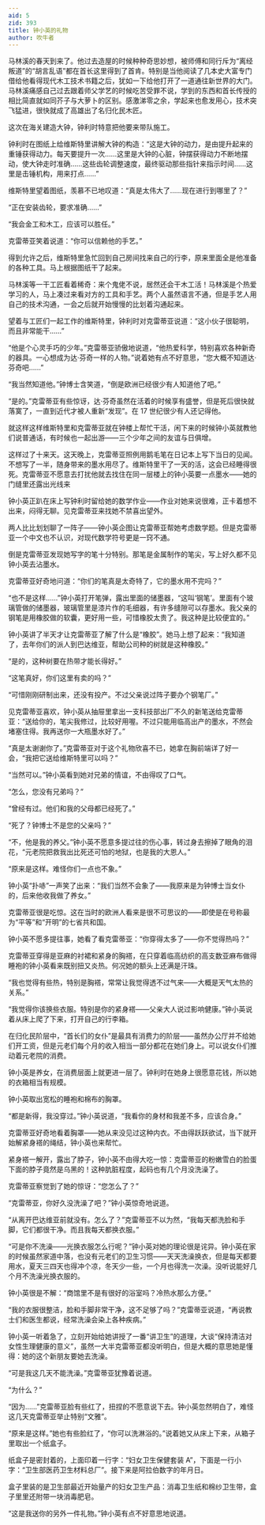 ```yaml
---
aid: 5
zid: 393
title: 钟小英的礼物
author: 吹牛者
---
```


马林溪的春天到来了。他过去造屋的时候种种奇思妙想，被师傅和同行斥为“离经叛道”的“胡言乱语”都在首长这里得到了首肯。特别是当他阅读了几本史大富专门借给他看得现代木工技术书籍之后，犹如一下给他打开了一道通往新世界的大门。马林溪痛感自己过去跟着师父学艺的时候吃苦受罪不说，学到的东西和首长传授的相比简直就如同芥子与大萝卜的区别。感激涕零之余，学起来也愈发用心，技术突飞猛进，很快就成了高雄出了名归化民木匠。

这次在海关建造大钟，钟利时特意把他要来带队施工。

钟利时在图纸上给维斯特里讲解大钟的构造：“这是大钟的动力，是由提升起来的重锤获得动力。每天要提升一次……这里是大钟的心脏，钟摆获得动力不断地摆动，使大钟走时准确……这些齿轮调整速度，最终驱动那些指针来指示时间……这里是击锤机构，用来打点……”

维斯特里望着图纸，羡慕不已地叹道：“真是太伟大了……现在进行到哪里了？”

“正在安装齿轮，要求准确……”

“我会金工和木工，应该可以胜任。”

克雷蒂亚笑着说道：“你可以信赖他的手艺。”

得到允许之后，维斯特里急忙回到自己房间找来自己的行李，原来里面全是他准备的各种工具。马上根据图纸干了起来。

马林溪等一干工匠看着稀奇：来个鬼佬不说，居然还会干木工活！马林溪是个热爱学习的人，马上凑过来看对方的工具和手艺。两个人虽然语言不通，但是手艺人用自己的技术沟通，一会之后就开始慢慢的比划着沟通起来。

望着与工匠们一起工作的维斯特里，钟利时对克雷蒂亚说道：“这小伙子很聪明，而且非常能干……”

“他是个心灵手巧的少年。”克雷蒂亚骄傲地说道，“他热爱科学，特别喜欢各种新奇的器具。一心想成为达·芬奇一样的人物。”说着她有点不好意思，“您大概不知道达·芬奇吧……”

“我当然知道他。”钟博士含笑道，“倒是欧洲已经很少有人知道他了吧。”

“是的。”克雷蒂亚有些惊讶，达·芬奇虽然在活着的时候享有盛誉，但是死后很快就落寞了，一直到近代才被人重新“发现”。在 17 世纪很少有人还记得他。

就这样这样维斯特里和克雷蒂亚就在钟楼上帮忙干活，闲下来的时候钟小英就教他们说普通话，有时候也一起出游——三个少年之间的友谊与日俱增。

这样过了十来天。这天晚上，克雷蒂亚照例用鹅毛笔在日记本上写下当日的见闻。不想写了一半，随身带来的墨水用尽了。维斯特里干了一天的活，这会已经睡得很死。克雷蒂亚不愿意去打扰他就去找住在同一层楼上的钟小英要一点墨水——她的门缝里还露出光线来

钟小英正趴在床上写钟利时留给她的数学作业——作业对她来说很难，正卡着想不出来，闷得无聊。见克雷蒂亚来找她不禁喜出望外。

两人比比划划聊了一阵子——钟小英企图让克雷蒂亚帮她考虑数学题。但是克雷蒂亚一个中文也不认识，对现代数学符号更是一窍不通。

倒是克雷蒂亚发现她写字的笔十分特别。那笔是金属制作的笔尖，写上好久都不见钟小英去沾墨水。

克雷蒂亚好奇地问道：“你们的笔真是太奇特了，它的墨水用不完吗？”

“也不是这样……”钟小英打开笔弹，露出里面的储墨器，“这叫‘钢笔’。里面有个玻璃管做的储墨器，玻璃管里是漆片作的毛细器，有许多缝隙可以存墨水。我父亲的钢笔是用橡胶做的软囊，更好用一些，可惜橡胶太贵了。我这种是比较便宜的。”

钟小英讲了半天才让克雷蒂亚了解了什么是“橡胶”。她马上想了起来：“我知道了，去年你们的派人到巴达维亚，帮助公司种的树就是这种橡胶。”

“是的，这种树要在热带才能长得好。”

“这笔真好，你们这里有卖的吗？”

“可惜刚刚研制出来，还没有投产。不过父亲说过阵子要办个钢笔厂。”

见克雷蒂亚喜欢，钟小英从抽屉里拿出一支科技部出厂不久的新笔送给克雷蒂亚：“送给你的，笔尖我修过，比较好用喔。不过只能用临高出产的墨水，不然会堵塞住得。我再送你一大瓶墨水好了。”

“真是太谢谢你了。”克雷蒂亚对于这个礼物欣喜不已，她拿在胸前端详了好一会，“我把它送给维斯特里可以吗？”

“当然可以。”钟小英看到她对兄弟的情谊，不由得叹了口气。

“怎么，您没有兄弟吗？”

“曾经有过。他们和我的父母都已经死了。”

“死了？钟博士不是您的父亲吗？”

“不，他是我的养父。”钟小英不愿意多提过往的伤心事，转过身去擦掉了眼角的泪花，“元老院把救我出比死还可怕的地狱，也是我的大恩人。”

“原来是这样。难怪你们一点也不象。”

钟小英“扑哧”一声笑了出来：“我们当然不会象了——我原来是为钟博士当女仆的，后来他收我做了养女。”

克雷蒂亚很是吃惊。这在当时的欧洲人看来是很不可思议的——即使是在号称最为“平等”和“开明”的七省共和国。

钟小英不愿多提往事，她看了看克雷蒂亚：“你穿得太多了——你不觉得热吗？”

克雷蒂亚穿得是亚麻的衬裙和紧身的胸褡，在只穿着临高纺织的高支数亚麻布做得睡袍的钟小英看来既别扭又炎热。何况她的额头上还满是汗珠。

“我也觉得有些热，特别是胸褡，常常让我觉得透不过气来——大概是天气太热的关系。”

“我觉得你该换些衣服。特别是你的紧身褡——父亲大人说过影响健康。”钟小英说着从床上爬了下来，打开自己的行李箱。

在归化民阶层中，“首长们的女仆”是最具有消费力的阶层——虽然办公厅并不给她们开工资，但是元老们每个月的收入相当一部分都花在她们身上。可以说女仆们推动着元老院的消费。

钟小英是养女，在消费层面上就更进一层了。钟利时在她身上很愿意花钱，所以她的衣箱相当有规模。

钟小英取出宽松的睡袍和棉布的胸罩。

“都是新得，我没穿过。”钟小英说道，“我看你的身材和我差不多，应该合身。”

克雷蒂亚好奇地看着胸罩——她从来没见过这种内衣。不由得跃跃欲试，当下就开始解紧身褡的绳结，钟小英也来帮忙。

紧身褡一解开，露出了脖子，钟小英不由得大吃一惊：克雷蒂亚的粉嫩雪白的脸蛋下面的脖子竟然是乌黑的！这种肮脏程度，起码也有几个月没洗澡了。

克雷蒂亚察觉到了她的惊讶：“您怎么了？”

“克雷蒂亚，你好久没洗澡了吧？”钟小英惊奇地说道。

“从离开巴达维亚前就没有。怎么了？”克雷蒂亚不以为然，“我每天都洗脸和手脚，它们都很干净。而且我每天都换衣服。”

“可是你不洗澡——光换衣服怎么行呢？”钟小英对她的理论很是诧异。钟小英在家的时候虽然家道中落，也没有元老们的卫生习惯——天天洗澡换衣，但是每天都要用水，夏天三四天也得冲个凉，冬天少一些，一个月也得洗一次澡。没听说能好几个月不洗澡光换衣服的。

钟小英很是不解：“商馆里不是有很好的浴室吗？冷热水那么方便。”

“我的衣服很整洁，脸和手脚非常干净，这不足够了吗？”克雷蒂亚说道，“再说教士们和医生都说，经常洗澡会染上各种疾病。”

钟小英一听着急了，立刻开始给她讲授了一番“讲卫生”的道理，大谈“保持清洁对女性生理健康的意义”，虽然一大半克雷蒂亚都没听明白，但是大概的意思她是懂得：她的这个新朋友要她去洗澡。

“可是我这几天不能洗澡。”克雷蒂亚犹豫着说道。

“为什么？”

“因为……”克雷蒂亚脸有些红了，扭捏的不愿意说下去。钟小英忽然明白了，难怪这几天克雷蒂亚举止特别“文雅”。

“原来是这样。”她也有些脸红了，“你可以洗淋浴的。”说着她又从床上下来，从箱子里取出一个纸盒子。

纸盒子是密封着的，上面印着一行字：“妇女卫生保健套装 A”，下面是一行小字：“卫生部医药卫生材料总厂”。接下来是阿拉伯数字的年月日。

盒子里装的是卫生部最近开始量产的妇女卫生产品：消毒卫生纸和棉纱卫生带，盒子里里还附带一块消毒肥皂。

“这是我送你的另外一件礼物。”钟小英有点不好意思地说道。
